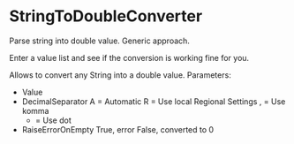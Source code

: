# StringToDoubleConverter
Parse string into double value. Generic approach.

Enter a value list and see if the conversion is working fine for you.

Allows to convert any String into a double value.
Parameters:
- Value
- DecimalSeparator
  A = Automatic
  R = Use local Regional Settings
  , = Use komma
  - = Use dot
- RaiseErrorOnEmpty
  True, error
  False, converted to 0
